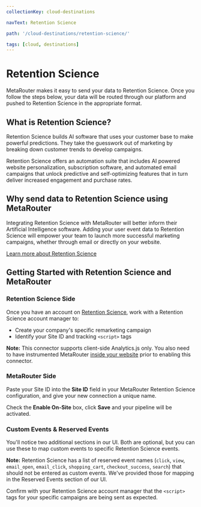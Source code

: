 ```yaml
---
collectionKey: cloud-destinations

navText: Retention Science

path: '/cloud-destinations/retention-science/'

tags: [cloud, destinations]
---
```


# Retention Science

MetaRouter makes it easy to send your data to Retention Science. Once you follow the steps below, your data will be routed through our platform and pushed to Retention Science in the appropriate format.

## What is Retention Science?

Retention Science builds AI software that uses your customer base to make powerful predictions. They take the guesswork out of marketing by breaking down customer trends to develop campaigns.

Retention Science offers an automation suite that includes AI powered website personalization, subscription software, and automated email campaigns that unlock predictive and self-optimizing features that in turn deliver increased engagement and purchase rates.

## Why send data to Retention Science using MetaRouter

Integrating Retention Science with MetaRouter will better inform their Artificial Intelligence software. Adding your user event data to Retention Science will empower your team to launch more successful marketing campaigns, whether through email or directly on your website.

[Learn more about Retention Science](https://www.retentionscience.com/)

## Getting Started with Retention Science and MetaRouter

### Retention Science Side

Once you have an account on [Retention Science](https://www.retentionscience.com/), work with a Retention Science account manager to:

- Create your company's specific remarketing campaign
- Identify your Site ID and tracking `<script>` tags

**Note:** This connector supports client-side Analytics.js only. You also need to have instrumented MetaRouter [inside your website](/sources/analytics-js/) prior to enabling this connector.

### MetaRouter Side

Paste your Site ID into the **Site ID** field in your MetaRouter Retention Science configuration, and give your new connection a unique name.

Check the **Enable On-Site** box, click **Save** and your pipeline will be activated.

### Custom Events & Reserved Events

You'll notice two additional sections in our UI. Both are optional, but you can use these to map custom events to specific Retention Science events.

**Note:** Retention Science has a list of reserved event names (`click`, `view`, `email_open`, `email_click`, `shopping_cart`, `checkout_success`, `search`) that should not be entered as custom events. We've provided those for mapping in the Reserved Events section of our UI.

Confirm with your Retention Science account manager that the `<script>` tags for your specific campaigns are being sent as expected.

